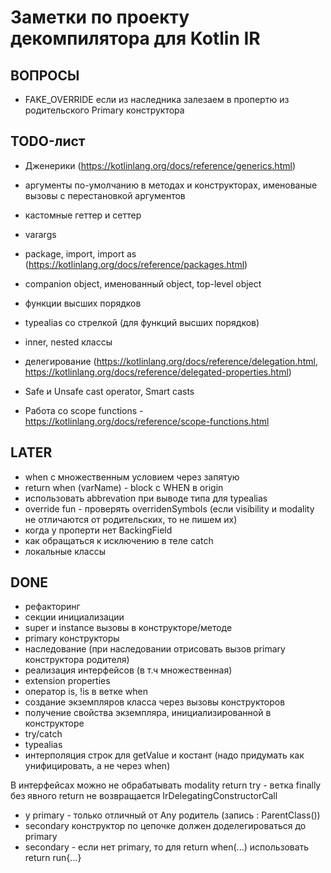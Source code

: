 # Заметки по проекту декомпилятора для Kotlin IR

## ВОПРОСЫ

- FAKE_OVERRIDE если из наследника залезаем в пропертю из родительского Primary конструктора

## TODO-лист

- Дженерики (https://kotlinlang.org/docs/reference/generics.html)
- аргументы по-умолчанию в методах и конструкторах, именованые вызовы с перестановкой аргументов
- кастомные геттер и сеттер
- varargs
- package, import, import as (https://kotlinlang.org/docs/reference/packages.html)
- companion object, именованный object, top-level object

- функции высших порядков
- typealias со стрелкой (для функций высших порядков)
- inner, nested классы
- делегирование (https://kotlinlang.org/docs/reference/delegation.html, https://kotlinlang.org/docs/reference/delegated-properties.html)
- Safe и Unsafe cast operator, Smart casts
- Работа со scope functions - https://kotlinlang.org/docs/reference/scope-functions.html

## LATER

- when с множественным условием через запятую
- return when (varName) - block с WHEN в origin
- использовать abbrevation при выводе типа для typealias
- override fun - проверять overridenSymbols (если visibility и modality не отличаются от родительских, то не пишем их)
- когда у проперти нет BackingField
- как обращаться к исключению в теле catch
- локальные классы

## DONE

- рефакторинг
- секции инициализации
- super и instance вызовы в конструкторе/методе
- primary конструкторы
- наследование (при наследовании отрисовать вызов primary конструктора родителя)
- реализация интерфейсов (в т.ч множественная)
- extension properties
- оператор is, !is в ветке when
- создание экземпляров класса через вызовы конструкторов
- получение свойства экземпляра, инициализированной в конструкторе
- try/catch
- typealias
- интерполяция строк для getValue и костант (надо придумать как унифицировать, а не через when)


В интерфейсах можно не обрабатывать modality
return try - ветка finally без явного return не возвращается 
IrDelegatingConstructorCall 
  - у primary - только отличный от Any родитель (запись : ParentClass())
  - secondary конструктор по цепочке должен доделегироваться до primary
  - secondary - если нет primary, то 
для return when(...) использовать return run{...}
